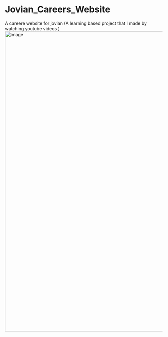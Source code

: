 # Jovian_Careers_Website
A careere website for jovian (A learning based project that I made by watching youtube videos )
<img width="959" alt="image" src="https://github.com/Sanidhya572/Jovian_Careers_Website/assets/84410647/6ff67a13-5a1a-4b0e-8afb-3ff86ab558bd">
